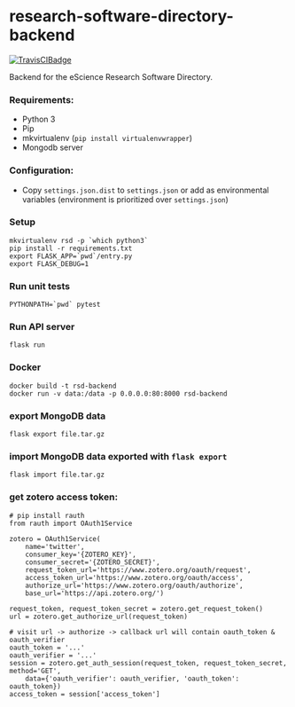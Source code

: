 # research-software-directory-backend
[![TravisCIBadge](https://travis-ci.org/NLeSC/research-software-directory-backend.svg?branch=master)](https://travis-ci.org/NLeSC/research-software-directory-backend)

Backend for the eScience Research Software Directory.
### Requirements:
- Python 3
- Pip
- mkvirtualenv (`pip install virtualenvwrapper`)
- Mongodb server

### Configuration:
- Copy `settings.json.dist` to `settings.json` or add as environmental variables
  (environment is prioritized over `settings.json`)

### Setup
```
mkvirtualenv rsd -p `which python3`
pip install -r requirements.txt
export FLASK_APP=`pwd`/entry.py
export FLASK_DEBUG=1
```
### Run unit tests
```
PYTHONPATH=`pwd` pytest
```
### Run API server
```
flask run
```
### Docker
```
docker build -t rsd-backend
docker run -v data:/data -p 0.0.0.0:80:8000 rsd-backend
```

### export MongoDB data
```
flask export file.tar.gz
```

### import MongoDB data exported with `flask export`
```
flask import file.tar.gz
```

### get zotero access token:
```
# pip install rauth
from rauth import OAuth1Service

zotero = OAuth1Service(
    name='twitter',
    consumer_key='{ZOTERO_KEY}',
    consumer_secret='{ZOTERO_SECRET}',
    request_token_url='https://www.zotero.org/oauth/request',
    access_token_url='https://www.zotero.org/oauth/access',
    authorize_url='https://www.zotero.org/oauth/authorize',
    base_url='https://api.zotero.org/')
    
request_token, request_token_secret = zotero.get_request_token()
url = zotero.get_authorize_url(request_token)

# visit url -> authorize -> callback url will contain oauth_token & oauth_verifier
oauth_token = '...'
oauth_verifier = '...'
session = zotero.get_auth_session(request_token, request_token_secret, method='GET',
    data={'oauth_verifier': oauth_verifier, 'oauth_token': oauth_token})
access_token = session['access_token']
```